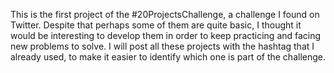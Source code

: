 This is the first project of the #20ProjectsChallenge, a challenge I found on Twitter. Despite that perhaps some of them are quite basic, I thought it would be interesting to develop them in order to keep practicing and  facing new problems to solve. I will post all these projects with the hashtag that I already used, to make it easier to identify which one is part of the challenge.
